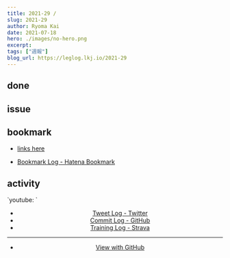 ```yaml
---
title: 2021-29 / 
slug: 2021-29
author: Ryoma Kai
date: 2021-07-18
hero: ./images/no-hero.png
excerpt: 
tags: ["週報"]
blog_url: https://leglog.lkj.io/2021-29
---
```


<!--greeting here-->

## done

### 

## issue

### 

## bookmark

- [links here]()


- [Bookmark Log - Hatena Bookmark](https://b.hatena.ne.jp/Ryo_K/bookmark)

## activity

<Tweet tweetLink="" align="center" />
<Instagram instagramId="" />
`youtube: `

- [Tweet Log - Twitter](https://twitter.com/search?q=(from%3Alegnoh)%20until%3A2021-07-18%20since%3A2021-07-12%20-filter%3Areplies&src=typed_query)
- [Commit Log - GitHub](https://github.com/legnoh?tab=overview&from=2021-07-12&to=2021-07-18)
- [Training Log - Strava](https://www.strava.com/athletes/47349424/training/log)

----

- [View with GitHub](https://github.com/legnoh/leglog/blob/master/content/posts/202x/2021/29/index.md)
